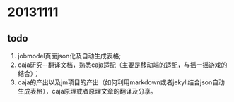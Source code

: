 # 20131111
## todo
1. jobmodel页面json化及自动生成表格;
2. caja研究--翻译文档，熟悉caja适配（主要是移动端的适配，与摇一摇游戏的结合）；
3. caja的产出以及jm项目的产出（如何利用markdown或者jekyll结合json自动生成表格），caja原理或者原理文章的翻译及分享。